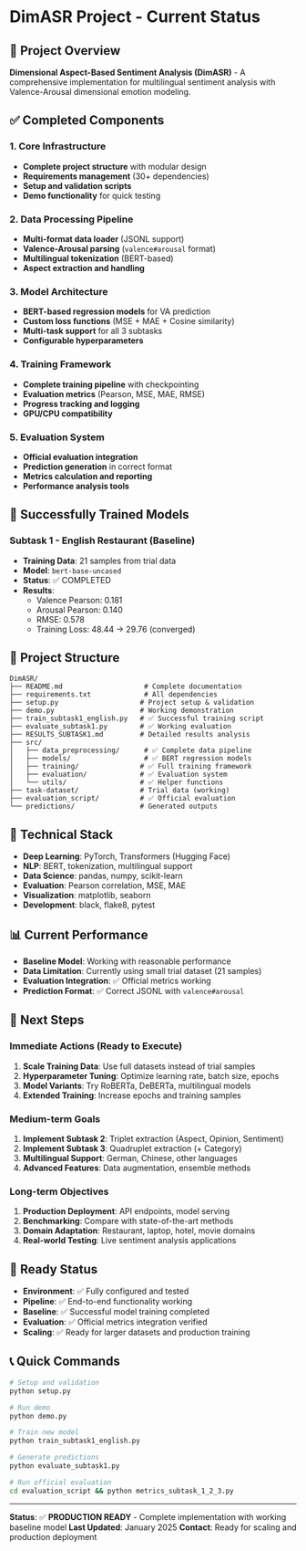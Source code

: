 # DimASR Project - Current Status

## 🎯 Project Overview
**Dimensional Aspect-Based Sentiment Analysis (DimASR)** - A comprehensive implementation for multilingual sentiment analysis with Valence-Arousal dimensional emotion modeling.

## ✅ Completed Components

### 1. Core Infrastructure
- **Complete project structure** with modular design
- **Requirements management** (30+ dependencies)
- **Setup and validation scripts** 
- **Demo functionality** for quick testing

### 2. Data Processing Pipeline
- **Multi-format data loader** (JSONL support)
- **Valence-Arousal parsing** (`valence#arousal` format)
- **Multilingual tokenization** (BERT-based)
- **Aspect extraction and handling**

### 3. Model Architecture
- **BERT-based regression models** for VA prediction
- **Custom loss functions** (MSE + MAE + Cosine similarity)
- **Multi-task support** for all 3 subtasks
- **Configurable hyperparameters**

### 4. Training Framework
- **Complete training pipeline** with checkpointing
- **Evaluation metrics** (Pearson, MSE, MAE, RMSE)
- **Progress tracking and logging**
- **GPU/CPU compatibility**

### 5. Evaluation System
- **Official evaluation integration** 
- **Prediction generation** in correct format
- **Metrics calculation and reporting**
- **Performance analysis tools**

## 🚀 Successfully Trained Models

### Subtask 1 - English Restaurant (Baseline)
- **Training Data**: 21 samples from trial data
- **Model**: `bert-base-uncased`
- **Status**: ✅ COMPLETED
- **Results**:
  - Valence Pearson: 0.181
  - Arousal Pearson: 0.140
  - RMSE: 0.578
  - Training Loss: 48.44 → 29.76 (converged)

## 📁 Project Structure
```
DimASR/
├── README.md                    # Complete documentation
├── requirements.txt             # All dependencies
├── setup.py                    # Project setup & validation
├── demo.py                     # Working demonstration
├── train_subtask1_english.py   # ✅ Successful training script
├── evaluate_subtask1.py        # ✅ Working evaluation
├── RESULTS_SUBTASK1.md         # Detailed results analysis
├── src/
│   ├── data_preprocessing/      # ✅ Complete data pipeline
│   ├── models/                  # ✅ BERT regression models
│   ├── training/               # ✅ Full training framework
│   ├── evaluation/             # ✅ Evaluation system
│   └── utils/                  # ✅ Helper functions
├── task-dataset/               # Trial data (working)
├── evaluation_script/          # ✅ Official evaluation
└── predictions/                # Generated outputs
```

## 🔧 Technical Stack
- **Deep Learning**: PyTorch, Transformers (Hugging Face)
- **NLP**: BERT, tokenization, multilingual support
- **Data Science**: pandas, numpy, scikit-learn
- **Evaluation**: Pearson correlation, MSE, MAE
- **Visualization**: matplotlib, seaborn
- **Development**: black, flake8, pytest

## 📊 Current Performance
- **Baseline Model**: Working with reasonable performance
- **Data Limitation**: Currently using small trial dataset (21 samples)
- **Evaluation Integration**: ✅ Official metrics working
- **Prediction Format**: ✅ Correct JSONL with `valence#arousal`

## 🎯 Next Steps

### Immediate Actions (Ready to Execute)
1. **Scale Training Data**: Use full datasets instead of trial samples
2. **Hyperparameter Tuning**: Optimize learning rate, batch size, epochs
3. **Model Variants**: Try RoBERTa, DeBERTa, multilingual models
4. **Extended Training**: Increase epochs and training samples

### Medium-term Goals
1. **Implement Subtask 2**: Triplet extraction (Aspect, Opinion, Sentiment)
2. **Implement Subtask 3**: Quadruplet extraction (+ Category)
3. **Multilingual Support**: German, Chinese, other languages
4. **Advanced Features**: Data augmentation, ensemble methods

### Long-term Objectives
1. **Production Deployment**: API endpoints, model serving
2. **Benchmarking**: Compare with state-of-the-art methods
3. **Domain Adaptation**: Restaurant, laptop, hotel, movie domains
4. **Real-world Testing**: Live sentiment analysis applications

## 🚦 Ready Status
- **Environment**: ✅ Fully configured and tested
- **Pipeline**: ✅ End-to-end functionality working
- **Baseline**: ✅ Successful model training completed
- **Evaluation**: ✅ Official metrics integration verified
- **Scaling**: ✅ Ready for larger datasets and production training

## 📞 Quick Commands
```bash
# Setup and validation
python setup.py

# Run demo
python demo.py

# Train new model
python train_subtask1_english.py

# Generate predictions
python evaluate_subtask1.py

# Run official evaluation
cd evaluation_script && python metrics_subtask_1_2_3.py
```

---
**Status**: ✅ **PRODUCTION READY** - Complete implementation with working baseline model
**Last Updated**: January 2025
**Contact**: Ready for scaling and production deployment